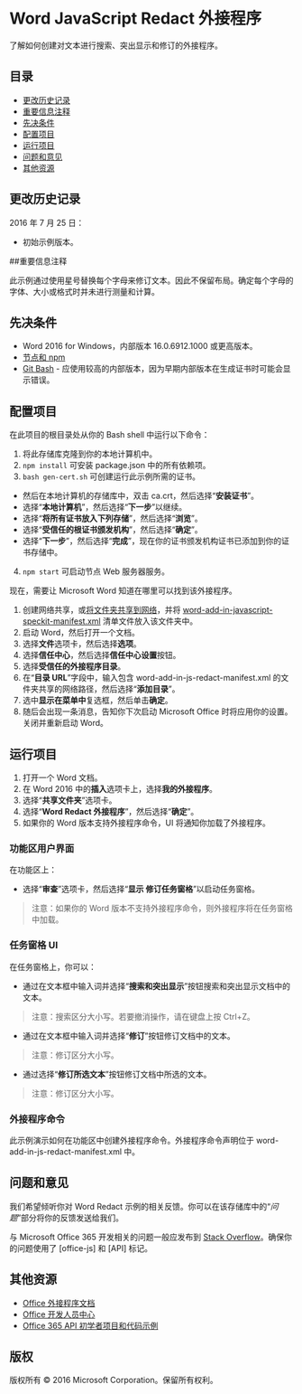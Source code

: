 # Word  JavaScript Redact 外接程序

了解如何创建对文本进行搜索、突出显示和修订的外接程序。    

## 目录
* [更改历史记录](#change-history)
* [重要信息注释](#important-note)
* [先决条件](#prerequisites)
* [配置项目](#configure-the-project)
* [运行项目](#run-the-project)
* [问题和意见](#questions-and-comments)
* [其他资源](#additional-resources)

## 更改历史记录

2016 年 7 月 25 日：
* 初始示例版本。

##重要信息注释

此示例通过使用星号替换每个字母来修订文本。因此不保留布局。确定每个字母的字体、大小或格式时并未进行测量和计算。

## 先决条件

* Word 2016 for Windows，内部版本 16.0.6912.1000 或更高版本。
* [节点和 npm](https://nodejs.org/en/)
* [Git Bash](https://git-scm.com/downloads) - 应使用较高的内部版本，因为早期内部版本在生成证书时可能会显示错误。

## 配置项目

在此项目的根目录处从你的 Bash shell 中运行以下命令：

1. 将此存储库克隆到你的本地计算机中。
2. ```npm install``` 可安装 package.json 中的所有依赖项。
3. ```bash gen-cert.sh``` 可创建运行此示例所需的证书。 
* 然后在本地计算机的存储库中，双击 ca.crt，然后选择“**安装证书**”。 
* 选择“**本地计算机**”，然后选择“**下一步**”以继续。 
* 选择“**将所有证书放入下列存储**”，然后选择“**浏览**”。  
* 选择“**受信任的根证书颁发机构**”，然后选择“**确定**”。 
* 选择“**下一步**”，然后选择“**完成**”，现在你的证书颁发机构证书已添加到你的证书存储中。
4. ```npm start``` 可启动节点 Web 服务器服务。

现在，需要让 Microsoft Word 知道在哪里可以找到该外接程序。

1. 创建网络共享，或[将文件夹共享到网络](https://technet.microsoft.com/zh-cn/library/cc770880.aspx)，并将 [word-add-in-javascript-speckit-manifest.xml](word-add-in-javascript-speckit-manifest.xml) 清单文件放入该文件夹中。
3. 启动 Word，然后打开一个文档。
4. 选择**文件**选项卡，然后选择**选项**。
5. 选择**信任中心**，然后选择**信任中心设置**按钮。
6. 选择**受信任的外接程序目录**。
7. 在“**目录 URL**”字段中，输入包含 word-add-in-js-redact-manifest.xml 的文件夹共享的网络路径，然后选择“**添加目录**”。
8. 选中**显示在菜单中**复选框，然后单击**确定**。
9. 随后会出现一条消息，告知你下次启动 Microsoft Office 时将应用你的设置。关闭并重新启动 Word。

## 运行项目

1. 打开一个 Word 文档。
2. 在 Word 2016 中的**插入**选项卡上，选择**我的外接程序**。
3. 选择“**共享文件夹**”选项卡。
4. 选择“**Word Redact 外接程序**”，然后选择“**确定**”。
5. 如果你的 Word 版本支持外接程序命令，UI 将通知你加载了外接程序。

### 功能区用户界面

在功能区上：
* 选择“**审查**”选项卡，然后选择“**显示 修订任务窗格**”以启动任务窗格。

 > 注意：如果你的 Word 版本不支持外接程序命令，则外接程序将在任务窗格中加载。

### 任务窗格 UI

在任务窗格上，你可以：
* 通过在文本框中输入词并选择“**搜索和突出显示**”按钮搜索和突出显示文档中的文本。
  
> 注意：搜索区分大小写。若要撤消操作，请在键盘上按 Ctrl+Z。

* 通过在文本框中输入词并选择“**修订**”按钮修订文档中的文本。
  
> 注意：修订区分大小写。   

* 通过选择“**修订所选文本**”按钮修订文档中所选的文本。
  
> 注意：修订区分大小写。       
  
### 外接程序命令

此示例演示如何在功能区中创建外接程序命令。外接程序命令声明位于 word-add-in-js-redact-manifest.xml 中。 

## 问题和意见

我们希望倾听你对 Word Redact 示例的相关反馈。你可以在该存储库中的“*问题*”部分将你的反馈发送给我们。

与 Microsoft Office 365 开发相关的问题一般应发布到 [Stack Overflow](http://stackoverflow.com/questions/tagged/office-js+API)。确保你的问题使用了 [office-js] 和 [API] 标记。

## 其他资源

* [Office 外接程序文档](https://msdn.microsoft.com/zh-cn/library/office/jj220060.aspx)
* [Office 开发人员中心](http://dev.office.com/)
* [Office 365 API 初学者项目和代码示例](http://msdn.microsoft.com/en-us/office/office365/howto/starter-projects-and-code-samples)

## 版权
版权所有 © 2016 Microsoft Corporation。保留所有权利。


